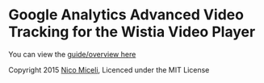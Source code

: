 # Google Analytics Advanced Video Tracking for the Wistia Video Player 

You can view the [guide/overview here](http://nicomiceli.com/track-wistia-google-analytics/)


Copyright 2015 [Nico Miceli](http://nicomiceli.com/track-wistia-google-analytics/), Licenced under the MIT License